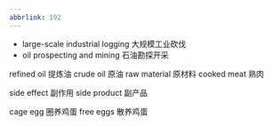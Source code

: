 ```yaml
---
abbrlink: 192
---
```

- large-scale industrial logging 大规模工业砍伐
- oil prospecting and mining 石油勘探开采

refined oil 提炼油
crude oil 原油
raw material 原材料
cooked meat 熟肉

side effect 副作用
side product 副产品

cage egg 圈养鸡蛋
free eggs 散养鸡蛋
